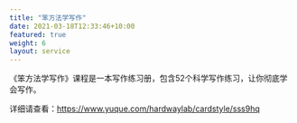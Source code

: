 ```yaml
---
title: "笨方法学写作"
date: 2021-03-18T12:33:46+10:00
featured: true
weight: 6
layout: service
---
```


《笨方法学写作》课程是一本写作练习册，包含52个科学写作练习，让你彻底学会写作。

详细请查看：https://www.yuque.com/hardwaylab/cardstyle/sss9hq